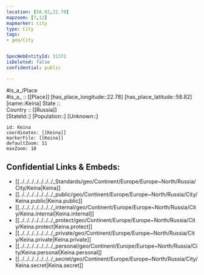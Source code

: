 ```yaml
---
location: [58.82,22.78] 
mapzoom: [7,12] 
mapmarker: city 
type: City
tags:
- geo/City


SpocWebEntityId: 31372
isDeleted: false
confidential: public

---
```

#is_a_/Place  
#is_a_ :: [[Place]] 
[has_place_longitude::22.78] 
[has_place_latitude::58.82] 
[name::Keina] 
State ::  
Country :: [[Russia]]  
[StateId::] 
[Population::] 
[Unknown::] 


```leaflet
id: Keina
coordinates: [[Keina]] 
markerFile: [[Keina]] 
defaultZoom: 11 
maxZoom: 18
```


## Confidential Links & Embeds: 
- [[../../../../../../../_Standards/geo/Continent/Europe/Europe~North/Russia/City/Keina|Keina]] 
- [[../../../../../../../_public/geo/Continent/Europe/Europe~North/Russia/City/Keina.public|Keina.public]] 
- [[../../../../../../../_internal/geo/Continent/Europe/Europe~North/Russia/City/Keina.internal|Keina.internal]] 
- [[../../../../../../../_protect/geo/Continent/Europe/Europe~North/Russia/City/Keina.protect|Keina.protect]] 
- [[../../../../../../../_private/geo/Continent/Europe/Europe~North/Russia/City/Keina.private|Keina.private]] 
- [[../../../../../../../_personal/geo/Continent/Europe/Europe~North/Russia/City/Keina.personal|Keina.personal]] 
- [[../../../../../../../_secret/geo/Continent/Europe/Europe~North/Russia/City/Keina.secret|Keina.secret]] 
